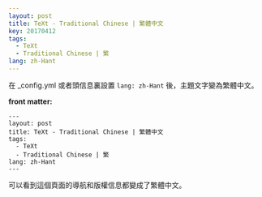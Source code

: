 ```yaml
---
layout: post
title: TeXt - Traditional Chinese | 繁體中文
key: 20170412
tags:
  - TeXt
  - Traditional Chinese | 繁
lang: zh-Hant
---
```


在 _config.yml 或者頭信息裏設置 `lang: zh-Hant` 後，主題文字變為繁體中文。

<!--more-->

**front matter:**

    ---
    layout: post
    title: TeXt - Traditional Chinese | 繁體中文
    tags:
      - TeXt
      - Traditional Chinese | 繁
    lang: zh-Hant
    ---

可以看到這個頁面的導航和版權信息都變成了繁體中文。